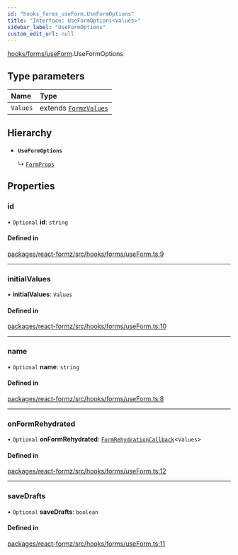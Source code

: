 ```yaml
---
id: "hooks_forms_useForm.UseFormOptions"
title: "Interface: UseFormOptions<Values>"
sidebar_label: "UseFormOptions"
custom_edit_url: null
---
```


[hooks/forms/useForm](../modules/hooks_forms_useForm.md).UseFormOptions

## Type parameters

| Name | Type |
| :------ | :------ |
| `Values` | extends [`FormzValues`](../modules/types_form.md#formzvalues) |

## Hierarchy

- **`UseFormOptions`**

  ↳ [`FormProps`](components_Form_Form_types.FormProps.md)

## Properties

### id

• `Optional` **id**: `string`

#### Defined in

[packages/react-formz/src/hooks/forms/useForm.ts:9](https://github.com/ZerryStack/react-formz/blob/1bf2d41/packages/react-formz/src/hooks/forms/useForm.ts#L9)

___

### initialValues

• **initialValues**: `Values`

#### Defined in

[packages/react-formz/src/hooks/forms/useForm.ts:10](https://github.com/ZerryStack/react-formz/blob/1bf2d41/packages/react-formz/src/hooks/forms/useForm.ts#L10)

___

### name

• `Optional` **name**: `string`

#### Defined in

[packages/react-formz/src/hooks/forms/useForm.ts:8](https://github.com/ZerryStack/react-formz/blob/1bf2d41/packages/react-formz/src/hooks/forms/useForm.ts#L8)

___

### onFormRehydrated

• `Optional` **onFormRehydrated**: [`FormRehydrationCallback`](../modules/types_form.md#formrehydrationcallback)<`Values`\>

#### Defined in

[packages/react-formz/src/hooks/forms/useForm.ts:12](https://github.com/ZerryStack/react-formz/blob/1bf2d41/packages/react-formz/src/hooks/forms/useForm.ts#L12)

___

### saveDrafts

• `Optional` **saveDrafts**: `boolean`

#### Defined in

[packages/react-formz/src/hooks/forms/useForm.ts:11](https://github.com/ZerryStack/react-formz/blob/1bf2d41/packages/react-formz/src/hooks/forms/useForm.ts#L11)
